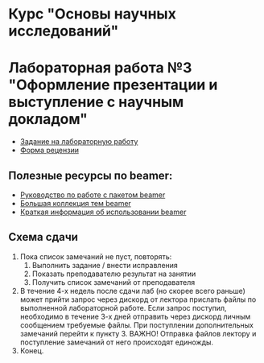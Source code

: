 # Курс "Основы научных исследований"

# Лабораторная работа №3 "Оформление презентации и выступление с научным докладом"

- [Задание на лабораторную работу](https://github.com/itsecd/research-fundamentals/blob/main/lab-3/lab-3-task.pdf)
- [Форма рецензии](https://github.com/itsecd/research-fundamentals/blob/main/lab-3/review-form.docx)

## Полезные ресурсы по beamer:
- [Руководство по работе с пакетом beamer](http://www.ctan.org/texarchive/macros/latex/contrib/beamer/doc/beameruserguide.pdf)
- [Большая коллекция тем beamer](http://www.hartwork.org/beamer-theme-matrix/)
- [Краткая информация об использовании beamer](http://en.wikibooks.org/wiki/LaTeX/Presentations)

## Схема сдачи

1. Пока список замечаний не пуст, повторять:
	1. Выполнить задание / внести исправления
	2. Показать преподавателю результат на занятии
	3. Получить список замечаний от преподавателя
2. В течение 4-х недель после сдачи лаб (но скорее всего раньше) может прийти запрос через дискорд от лектора прислать файлы по выполненной лабораторной работе. Если запрос поступил, необходимо в течение 3-х дней отправить через дискорд личным сообщением требуемые файлы. При поступлении дополнительных замечаний перейти к пункту 3. ВАЖНО! Отправка файлов лектору и поступление замечаний от него происходят единожды.
3. Конец.

